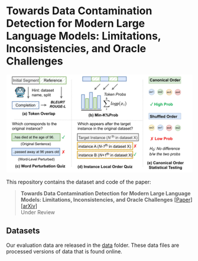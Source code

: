 # Towards Data Contamination Detection for Modern Large Language Models: Limitations, Inconsistencies, and Oracle Challenges

![Task](pipeline.jpg)

This repository contains the dataset and code of the paper:
> **Towards Data Contamination Detection for Modern Large Language Models: Limitations, Inconsistencies, and Oracle Challenges** 
> [[Paper]](https://arxiv.org/pdf/2409.09927) [[arXiv]](https://arxiv.org/abs/2409.09927)  <br>
> Under Review <br>


## Datasets
Our evaluation data are released in the [data](https://github.com/vsamuel2003/data-contamination/tree/main/datasets) folder. These data files are processed versions of data that is found online.
